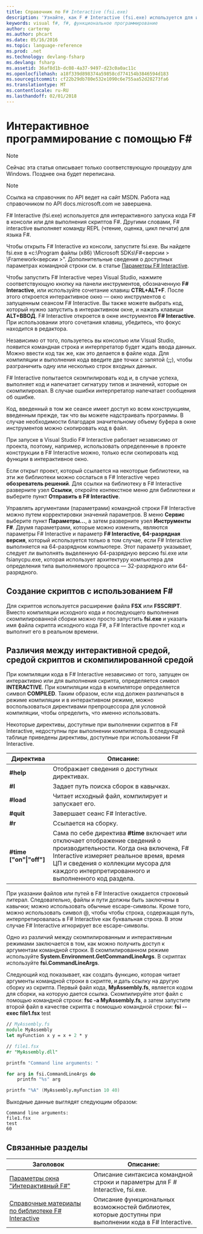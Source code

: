 ```yaml
---
title: Справочник по F# Interactive (fsi.exe)
description: 'Узнайте, как F # Interactive (fsi.exe) используется для интерактивного запуска кода F # в консоли или для выполнения скриптов F #.'
keywords: visual f#, f#, функциональное программирование
author: cartermp
ms.author: phcart
ms.date: 05/16/2016
ms.topic: language-reference
ms.prod: .net
ms.technology: devlang-fsharp
ms.devlang: fsharp
ms.assetid: 36af8d1b-dc08-4a37-9497-d23c0a0ac11c
ms.openlocfilehash: a18f339d898374a59858cd774154b3846594d183
ms.sourcegitcommit: cf22b29db780e532e1090c6e755aa52d28273fa6
ms.translationtype: MT
ms.contentlocale: ru-RU
ms.lasthandoff: 02/01/2018
---
```

# <a name="interactive-programming-with-f"></a>Интерактивное программирование с помощью F# #

> [!NOTE]
Сейчас эта статья описывает только соответствующую процедуру для Windows.  Позднее она будет переписана.

> [!NOTE]
Ссылка на справочник по API ведет на сайт MSDN.  Работа над справочником по API docs.microsoft.com не завершена.

F# Interactive (fsi.exe) используется для интерактивного запуска кода F# в консоли или для выполнения скриптов F#. Другими словами, F# interactive выполняет команду REPL (чтение, оценка, цикл печати) для языка F#.

Чтобы открыть F# Interactive из консоли, запустите fsi.exe.  Вы найдете fsi.exe в «c:\Program файлы (x86) \Microsoft SDKs\F#\<версии > \Framework\<версии >\". Дополнительные сведения о доступных параметрах командной строки см. в статье [Параметры F# Interactive](../../language-reference/fsharp-interactive-options.md).

Чтобы запустить F# Interactive через Visual Studio, нажмите соответствующую кнопку на панели инструментов, обозначенную **F# Interactive**, или используйте сочетание клавиш **CTRL+ALT+F**. После этого откроется интерактивное окно — окно инструментов с запущенным сеансом F# Interactive. Вы также можете выбрать код, который нужно запустить в интерактивном окне, и нажать клавиши **ALT+ВВОД**. F# Interactive откроется в окне инструментов **F# Interactive**. При использовании этого сочетания клавиш, убедитесь, что фокус находится в редактора.

Независимо от того, пользуетесь вы консолью или Visual Studio, появится командная строка и интерпретатор будет ждать ввода данных. Можно ввести код так же, как это делается в файле кода. Для компиляции и выполнения кода введите две точки с запятой (**;;**), чтобы разграничить одну или несколько строк входных данных.

F# Interactive попытается скомпилировать код и, в случае успеха, выполняет код и напечатает сигнатуру типов и значений, которые он скомпилировал. В случае ошибки интерпретатор напечатает сообщения об ошибке.

Код, введенный в том же сеансе имеет доступ ко всем конструкциям, введенным прежде, так что вы можете надстраивать программы. В случае необходимости благодаря значительному объему буфера в окне инструментов можно скопировать код в файл.

При запуске в Visual Studio F# Interactive работает независимо от проекта, поэтому, например, использовать определенные в проекте конструкции в F# Interactive можно, только если скопировать код функции в интерактивное окно.

Если открыт проект, который ссылается на некоторые библиотеки, на эти же библиотеки можно сослаться в F# Interactive через **обозреватель решений**. Для ссылки на библиотеку в F# Interactive разверните узел **Ссылки**, откройте контекстное меню для библиотеки и выберите пункт **Отправить в F# Interactive**.

Управлять аргументами (параметрами) командной строки F# Interactive можно путем корректировки значений параметров. В меню **Сервис** выберите пункт **Параметры...**, а затем разверните узел **Инструменты F#**. Двумя параметрами, которые можно изменить, являются параметры F# Interactive и параметр **F# Interactive, 64-разрядная версия**, который используется только в том случае, если F# Interactive выполняется на 64-разрядном компьютере. Этот параметр указывает, следует ли выполнять выделенную 64-разрядную версию fsi.exe или fsianycpu.exe, которая использует архитектуру компьютера для определения типа выполняемого процесса — 32-разрядного или 64-разрядного.


## <a name="scripting-with-f"></a>Создание скриптов с использованием F# #
Для скриптов используется расширение файла **FSX** или **FSSCRIPT**. Вместо компиляции исходного кода и последующего выполнения скомпилированной сборки можно просто запустить **fsi.exe** и указать имя файла скрипта исходного кода F#, а F# Interactive прочтет код и выполнит его в реальном времени.


## <a name="differences-between-the-interactive-scripting-and-compiled-environments"></a>Различия между интерактивной средой, средой скриптов и скомпилированной средой
При компиляции кода в F# Interactive независимо от того, запущен он интерактивно или для выполнения скрипта, определяется символ **INTERACTIVE**. При компиляции кода в компиляторе определяется символ **COMPILED**. Таким образом, если код должен различаться в режиме компиляции и в интерактивном режиме, можно воспользоваться директивами препроцессора для условной компиляции, чтобы определить, что именно использовать.

Некоторые директивы, доступные при выполнении скриптов в F# Interactive, недоступны при выполнении компилятора. В следующей таблице приведены директивы, доступные при использовании F# Interactive.

|Директива|Описание:|
|---------|-----------|
|**#help**|Отображает сведения о доступных директивах.|
|**#I**|Задает путь поиска сборок в кавычках.|
|**#load**|Читает исходный файл, компилирует и запускает его.|
|**#quit**|Завершает сеанс F# Interactive.|
|**#r**|Ссылается на сборку.|
|**#time ["on"&#124;"off"]**|Сама по себе директива **#time** включает или отключает отображение сведений о производительности. Когда она включена, F# Interactive измеряет реальное время, время ЦП и сведения о коллекции мусора для каждого интерпретированного и выполненного код раздела.|

При указании файлов или путей в F# Interactive ожидается строковый литерал. Следовательно, файлы и пути должны быть заключены в кавычки; можно использовать обычные escape-символы. Кроме того, можно использовать символ @, чтобы чтобы строка, содержащая путь, интерпретировалась в F# Interactive как буквальная строка. В этом случае F# Interactive игнорирует все escape-символы.

Одно из различий между скомпилированным и интерактивным режимами заключается в том, как можно получить доступ к аргументам командной строки. В скомпилированном режиме используйте **System.Environment.GetCommandLineArgs**. В скриптах используйте **fsi.CommandLineArgs**.

Следующий код показывает, как создать функцию, которая читает аргументы командной строки в скрипте, и дать ссылку на другую сборку из скрипта. Первый файл кода, **MyAssembly.fs**, является кодом для сборки, на которую дается ссылка. Скомпилируйте этот файл с помощью командной строки: **fsc -a MyAssembly.fs**, а затем запустите второй файл в качестве скрипта с помощью командной строки: **fsi --exec file1.fsx** test

```fsharp
// MyAssembly.fs
module MyAssembly
let myFunction x y = x + 2 * y
```

```fsharp
// file1.fsx
#r "MyAssembly.dll"

printfn "Command line arguments: "

for arg in fsi.CommandLineArgs do
    printfn "%s" arg

printfn "%A" (MyAssembly.myFunction 10 40)
```

Выходные данные выглядят следующим образом:

```
Command line arguments: 
file1.fsx
test
60
```

## <a name="related-topics"></a>Связанные разделы

|Заголовок|Описание:|
|-----|-----------|
|[Параметры окна "Интерактивный F#"](../../language-reference/fsharp-interactive-options.md)|Описание синтаксиса командной строки и параметры для F # Interactive, fsi.exe.|
|[Справочные материалы по библиотеке F# Interactive](https://msdn.microsoft.com/visualfsharpdocs/conceptual/fsharp-interactive-library-reference)|Описание функциональных возможностей библиотек, которые доступны при выполнении кода в F# Interactive.|
